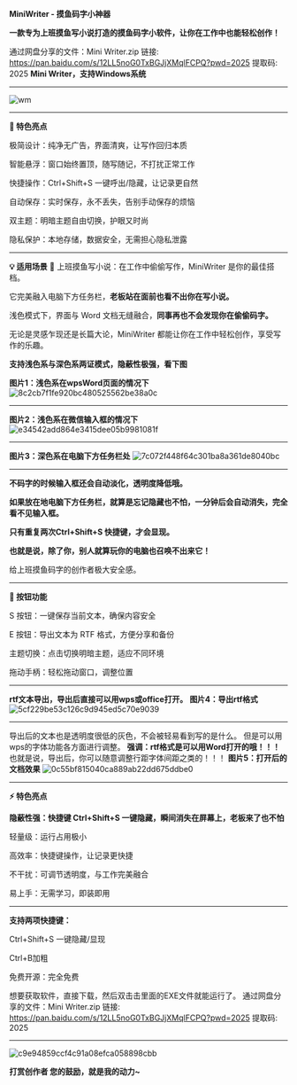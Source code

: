 **MiniWriter - 摸鱼码字小神器**

**一款专为上班摸鱼写小说打造的摸鱼码字小软件，让你在工作中也能轻松创作！**

通过网盘分享的文件：Mini Writer.zip
链接: https://pan.baidu.com/s/12LL5noG0TxBGJjXMqlFCPQ?pwd=2025 提取码: 2025
**Mini Writer，支持Windows系统**
****
![wm](https://github.com/user-attachments/assets/ab8c6978-29bf-41c5-a5ec-34c8057987de)
****
**🌟 特色亮点**

极简设计：纯净无广告，界面清爽，让写作回归本质

智能悬浮：窗口始终置顶，随写随记，不打扰正常工作

快捷操作：Ctrl+Shift+S 一键呼出/隐藏，让记录更自然

自动保存：实时保存，永不丢失，告别手动保存的烦恼

双主题：明暗主题自由切换，护眼又时尚

隐私保护：本地存储，数据安全，无需担心隐私泄露
****
**💡 适用场景**
📝 上班摸鱼写小说：在工作中偷偷写作，MiniWriter 是你的最佳搭档。

它完美融入电脑下方任务栏，**老板站在面前也看不出你在写小说。**

浅色模式下，界面与 Word 文档无缝融合，**同事再也不会发现你在偷偷码字。**

无论是灵感乍现还是长篇大论，MiniWriter 都能让你在工作中轻松创作，享受写作的乐趣。

**支持浅色系与深色系两证模式，隐蔽性极强，看下图**

**图片1：浅色系在wpsWord页面的情况下**
![8c2cb7f1fe920bc480525562be38a0c](https://github.com/user-attachments/assets/68e51b2e-2612-40c9-9899-1908d3034175)
****
**图片2：浅色系在微信输入框的情况下**
![e34542add864e3415dee05b9981081f](https://github.com/user-attachments/assets/57dd2b46-afab-4155-b8da-3058d9dafe3d)
****
**图片3：深色系在电脑下方任务栏处**
![7c072f448f64c301ba8a361de8040bc](https://github.com/user-attachments/assets/8fdfde75-989e-4cb5-a866-3550226fb036)

****
**不码字的时候输入框还会自动淡化，透明度降低哦。**

**如果放在地电脑下方任务栏，就算是忘记隐藏也不怕，一分钟后会自动消失，完全看不见输入框。**

**只有重复两次Ctrl+Shift+S 快捷键，才会显现。**

**也就是说，除了你，别人就算玩你的电脑也召唤不出来它！**

给上班摸鱼码字的创作者极大安全感。

****
**🔘 按钮功能**

S 按钮：一键保存当前文本，确保内容安全

E 按钮：导出文本为 RTF 格式，方便分享和备份

主题切换：点击切换明暗主题，适应不同环境

拖动手柄：轻松拖动窗口，调整位置
****
**rtf文本导出，导出后直接可以用wps或office打开。**
**图片4：导出rtf格式**
![5cf229be53c126c9d945ed5c70e9039](https://github.com/user-attachments/assets/b84ee4b9-6775-48e9-b762-1af10a1b86a8)
****
导出后的文本也是透明度很低的灰色，不会被轻易看到写的是什么。
但是可以用wps的字体功能各方面进行调整。
**强调：rtf格式是可以用Word打开的哦！！！**
也就是说，导出后，你可以随意调整行距字体间距之类的！！！
**图片5：打开后的文档效果**
![0c55bf815040ca889ab22dd675ddbe0](https://github.com/user-attachments/assets/c8005f88-f5ea-4a50-badd-4cac9120a328)
****
**⚡ 特色亮点**

**隐蔽性强：快捷键 Ctrl+Shift+S 一键隐藏，瞬间消失在屏幕上，老板来了也不怕**

轻量级：运行占用极小

高效率：快捷键操作，让记录更快捷

不干扰：可调节透明度，与工作完美融合

易上手：无需学习，即装即用

****
**支持两项快捷键：**

Ctrl+Shift+S 一键隐藏/显现

Ctrl+B加粗

免费开源：完全免费

想要获取软件，直接下载，然后双击击里面的EXE文件就能运行了。
通过网盘分享的文件：Mini Writer.zip
链接: https://pan.baidu.com/s/12LL5noG0TxBGJjXMqlFCPQ?pwd=2025 提取码: 2025
****
![c9e94859ccf4c91a08efca058898cbb](https://github.com/user-attachments/assets/a2aef059-5444-43bf-91e3-a23b4fda2988)

****打赏创作者**
**您的鼓励，就是我的动力~****
